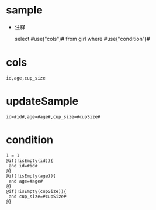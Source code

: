 sample
===
* 注释

	select #use("cols")# from girl  where  #use("condition")#

cols
===
	id,age,cup_size

updateSample
===
	
	id=#id#,age=#age#,cup_size=#cupSize#

condition
===

	1 = 1  
	@if(!isEmpty(id)){
	 and id=#id#
	@}
	@if(!isEmpty(age)){
	 and age=#age#
	@}
	@if(!isEmpty(cupSize)){
	 and cup_size=#cupSize#
	@}
	
	